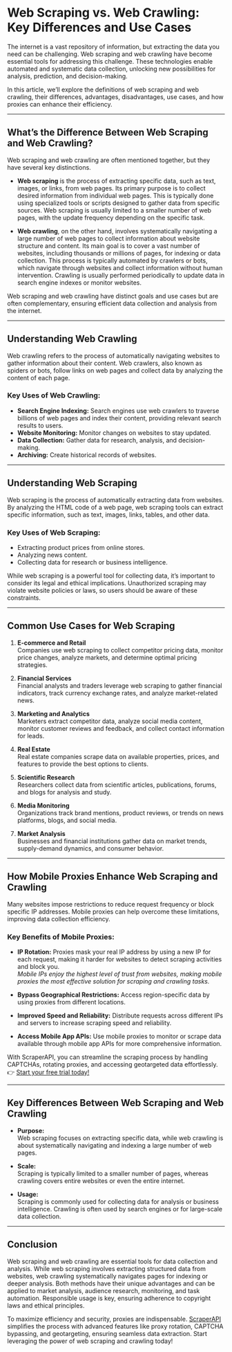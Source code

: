 # Web Scraping vs. Web Crawling: Key Differences and Use Cases

The internet is a vast repository of information, but extracting the data you need can be challenging. Web scraping and web crawling have become essential tools for addressing this challenge. These technologies enable automated and systematic data collection, unlocking new possibilities for analysis, prediction, and decision-making.

In this article, we’ll explore the definitions of web scraping and web crawling, their differences, advantages, disadvantages, use cases, and how proxies can enhance their efficiency.

---

## What’s the Difference Between Web Scraping and Web Crawling?

Web scraping and web crawling are often mentioned together, but they have several key distinctions.

- **Web scraping** is the process of extracting specific data, such as text, images, or links, from web pages. Its primary purpose is to collect desired information from individual web pages. This is typically done using specialized tools or scripts designed to gather data from specific sources. Web scraping is usually limited to a smaller number of web pages, with the update frequency depending on the specific task.

- **Web crawling**, on the other hand, involves systematically navigating a large number of web pages to collect information about website structure and content. Its main goal is to cover a vast number of websites, including thousands or millions of pages, for indexing or data collection. This process is typically automated by crawlers or bots, which navigate through websites and collect information without human intervention. Crawling is usually performed periodically to update data in search engine indexes or monitor websites.

Web scraping and web crawling have distinct goals and use cases but are often complementary, ensuring efficient data collection and analysis from the internet.

---

## Understanding Web Crawling

Web crawling refers to the process of automatically navigating websites to gather information about their content. Web crawlers, also known as spiders or bots, follow links on web pages and collect data by analyzing the content of each page.

### Key Uses of Web Crawling:
- **Search Engine Indexing:** Search engines use web crawlers to traverse billions of web pages and index their content, providing relevant search results to users.
- **Website Monitoring:** Monitor changes on websites to stay updated.
- **Data Collection:** Gather data for research, analysis, and decision-making.
- **Archiving:** Create historical records of websites.

---

## Understanding Web Scraping

Web scraping is the process of automatically extracting data from websites. By analyzing the HTML code of a web page, web scraping tools can extract specific information, such as text, images, links, tables, and other data.

### Key Uses of Web Scraping:
- Extracting product prices from online stores.
- Analyzing news content.
- Collecting data for research or business intelligence.

While web scraping is a powerful tool for collecting data, it’s important to consider its legal and ethical implications. Unauthorized scraping may violate website policies or laws, so users should be aware of these constraints.

---

## Common Use Cases for Web Scraping

1. **E-commerce and Retail**  
   Companies use web scraping to collect competitor pricing data, monitor price changes, analyze markets, and determine optimal pricing strategies.

2. **Financial Services**  
   Financial analysts and traders leverage web scraping to gather financial indicators, track currency exchange rates, and analyze market-related news.

3. **Marketing and Analytics**  
   Marketers extract competitor data, analyze social media content, monitor customer reviews and feedback, and collect contact information for leads.

4. **Real Estate**  
   Real estate companies scrape data on available properties, prices, and features to provide the best options to clients.

5. **Scientific Research**  
   Researchers collect data from scientific articles, publications, forums, and blogs for analysis and study.

6. **Media Monitoring**  
   Organizations track brand mentions, product reviews, or trends on news platforms, blogs, and social media.

7. **Market Analysis**  
   Businesses and financial institutions gather data on market trends, supply-demand dynamics, and consumer behavior.

---

## How Mobile Proxies Enhance Web Scraping and Crawling

Many websites impose restrictions to reduce request frequency or block specific IP addresses. Mobile proxies can help overcome these limitations, improving data collection efficiency.

### Key Benefits of Mobile Proxies:
- **IP Rotation:** Proxies mask your real IP address by using a new IP for each request, making it harder for websites to detect scraping activities and block you.  
   _Mobile IPs enjoy the highest level of trust from websites, making mobile proxies the most effective solution for scraping and crawling tasks._

- **Bypass Geographical Restrictions:** Access region-specific data by using proxies from different locations.  
- **Improved Speed and Reliability:** Distribute requests across different IPs and servers to increase scraping speed and reliability.  
- **Access Mobile App APIs:** Use mobile proxies to monitor or scrape data available through mobile app APIs for more comprehensive information.  

With ScraperAPI, you can streamline the scraping process by handling CAPTCHAs, rotating proxies, and accessing geotargeted data effortlessly. 👉 [Start your free trial today!](https://bit.ly/Scraperapi)

---

## Key Differences Between Web Scraping and Web Crawling

- **Purpose:**  
  Web scraping focuses on extracting specific data, while web crawling is about systematically navigating and indexing a large number of web pages.

- **Scale:**  
  Scraping is typically limited to a smaller number of pages, whereas crawling covers entire websites or even the entire internet.

- **Usage:**  
  Scraping is commonly used for collecting data for analysis or business intelligence. Crawling is often used by search engines or for large-scale data collection.

---

## Conclusion

Web scraping and web crawling are essential tools for data collection and analysis. While web scraping involves extracting structured data from websites, web crawling systematically navigates pages for indexing or deeper analysis. Both methods have their unique advantages and can be applied to market analysis, audience research, monitoring, and task automation. Responsible usage is key, ensuring adherence to copyright laws and ethical principles.

To maximize efficiency and security, proxies are indispensable. [ScraperAPI](https://bit.ly/Scraperapi) simplifies the process with advanced features like proxy rotation, CAPTCHA bypassing, and geotargeting, ensuring seamless data extraction. Start leveraging the power of web scraping and crawling today!
